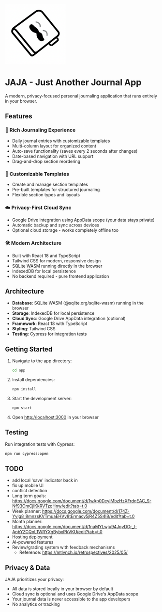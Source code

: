 <img style="width: 200px" src="app/public/jaja.png"></img>


# JAJA - Just Another Journal App

A modern, privacy-focused personal journaling application that runs entirely in your browser.

## Features

### 📝 **Rich Journaling Experience**
- Daily journal entries with customizable templates
- Multi-column layout for organized content
- Auto-save functionality (saves every 2 seconds after changes)
- Date-based navigation with URL support
- Drag-and-drop section reordering

### 🎨 **Customizable Templates**
- Create and manage section templates
- Pre-built templates for structured journaling
- Flexible section types and layouts

### ☁️ **Privacy-First Cloud Sync** 
- Google Drive integration using AppData scope (your data stays private)
- Automatic backup and sync across devices
- Optional cloud storage - works completely offline too

### 🛠️ **Modern Architecture**
- Built with React 18 and TypeScript
- Tailwind CSS for modern, responsive design
- SQLite WASM running directly in the browser
- IndexedDB for local persistence
- No backend required - pure frontend application

## Architecture

- **Database**: SQLite WASM (@sqlite.org/sqlite-wasm) running in the browser
- **Storage**: IndexedDB for local persistence
- **Cloud Sync**: Google Drive AppData integration (optional)
- **Framework**: React 18 with TypeScript
- **Styling**: Tailwind CSS
- **Testing**: Cypress for integration tests

## Getting Started

1. Navigate to the app directory:
   ```bash
   cd app
   ```

2. Install dependencies:
   ```bash
   npm install
   ```

3. Start the development server:
   ```bash
   npm start
   ```

4. Open [http://localhost:3000](http://localhost:3000) in your browser

## Testing

Run integration tests with Cypress:
```bash
npm run cypress:open
```

## TODO

- add local 'save' indicator back in 
- fix up mobile UI
- conflict detection
- Long term goals: https://docs.google.com/document/d/1wAp0DcylMbzHzXFrdqEAC_S-Nf93OmCjlKkRVTzqHnw/edit?tab=t.0
- Week planner: https://docs.google.com/document/d/174Z-Yvlg8_8mnzsKVTmuaEHVv8tErmacv5jR4Z5S4I8/edit?tab=t.0
- Month planner: https://docs.google.com/document/d/1naMYLwju94JqvDOr_l-ApbYZCQoL1WRYXgBybxPkVKU/edit?tab=t.0
- Hosting deployment
- AI-powered features
- Review/grading system with feedback mechanisms
  - Reference: https://mtlynch.io/retrospectives/2025/05/

## Privacy & Data

JAJA prioritizes your privacy:
- All data is stored locally in your browser by default
- Cloud sync is optional and uses Google Drive's AppData scope
- Your journal data is never accessible to the app developers
- No analytics or tracking

